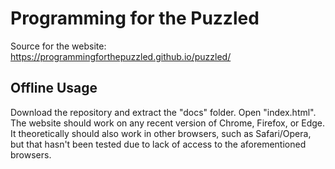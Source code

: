 # Programming for the Puzzled
Source for the website: https://programmingforthepuzzled.github.io/puzzled/
## Offline Usage
Download the repository and extract the "docs" folder. Open "index.html".
The website should work on any recent version of Chrome, Firefox, or Edge. It theoretically should also work in other browsers, such as Safari/Opera, but that hasn't been tested due to lack of access to the aforementioned browsers. 

